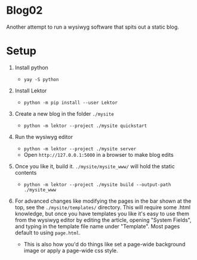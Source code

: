 
# Blog02

Another attempt to run a wysiwyg software that spits out a static blog.

# Setup

1. Install python
    - `yay -S python`
2. Install Lektor
    - `python -m pip install --user Lektor`
3. Create a new blog in the folder `./mysite`
    - `python -m lektor --project ./mysite quickstart`
4. Run the wysiwyg editor
    - `python -m lektor --project ./mysite server`
    - Open `http://127.0.0.1:5000` in a browser to make blog edits
5. Once you like it, build it. `./mysite/mysite_www/` will hold the static contents
    - `python -m lektor --project ./mysite build --output-path ./mysite_www`

6. For advanced changes like modifying the pages in the bar shown at the top, see the `./mysite/templates/` directory.
   This will require some .html knowledge, but once you have templates you like it's easy to use them from the wysiwyg editor
   by editing the article, opening "System Fields", and typing in the template file name under "Template". Most pages default to using `page.html`.
    - This is also how you'd do things like set a page-wide background image or apply a page-wide css style.


